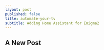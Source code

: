 ```yaml
---
layout: post
published: false
title: automate-your-tv
subtitle: Adding Home Assistant for Enigma2
---
```

## A New Post


